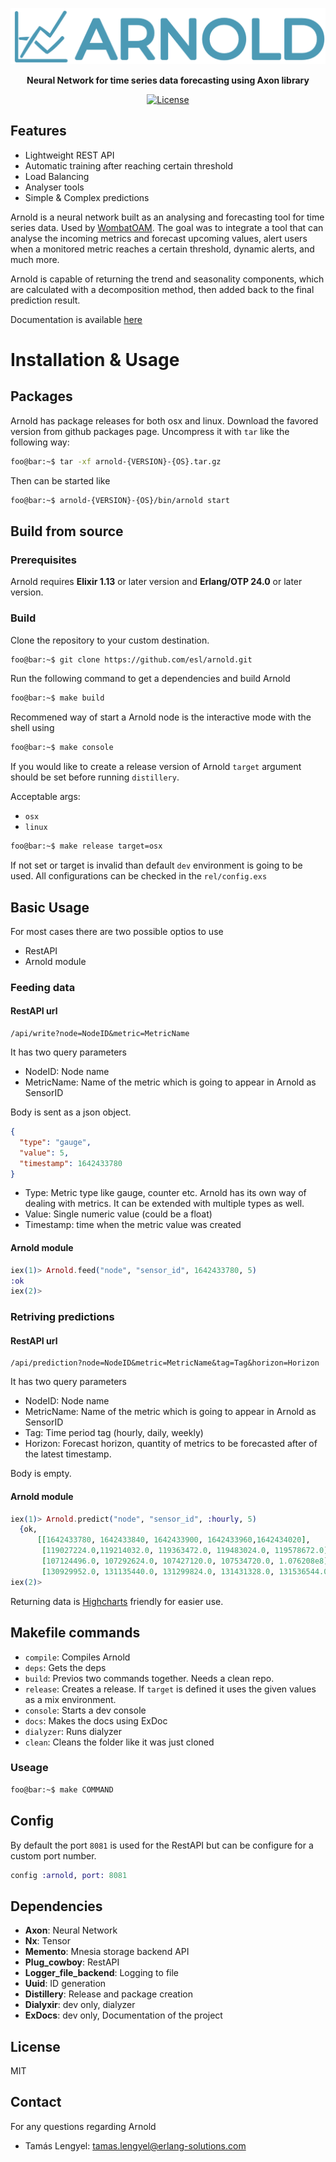 <p align="center">
  <img src="assets/logo.png" />
</p>

<p align="center">
  <b>Neural Network for time series data forecasting using Axon library</b>
</p>

<p align="center">
  <a href="./LICENSE">
    <img alt="License" src="https://img.shields.io/badge/license-MIT-blue" />
  </a>
</p>

## Features
- Lightweight REST API
- Automatic training after reaching certain threshold
- Load Balancing
- Analyser tools
- Simple & Complex predictions

Arnold is a neural network built as an analysing and forecasting tool for time series data.
Used by [WombatOAM](https://www.erlang-solutions.com/capabilities/wombatoam/).
The goal was to integrate a tool that can analyse the incoming metrics and forecast upcoming values, alert users when
a monitored metric reaches a certain threshold, dynamic alerts, and much more.

Arnold is capable of returning the trend and seasonality components, which are calculated with
a decomposition method, then added back to the final prediction result.

Documentation is available [here](https://esl.github.io/arnold/)


# Installation & Usage

## Packages
Arnold has package releases for both osx and linux. Download the favored version from github packages page.
Uncompress it with `tar` like the following way:

```bash
foo@bar:~$ tar -xf arnold-{VERSION}-{OS}.tar.gz
```

Then can be started like
```bash
foo@bar:~$ arnold-{VERSION}-{OS}/bin/arnold start
```


## Build from source

### Prerequisites

Arnold requires **Elixir 1.13** or later version and **Erlang/OTP 24.0** or later version.

### Build

Clone the repository to your custom destination.
```bash
foo@bar:~$ git clone https://github.com/esl/arnold.git
```

Run the following command to get a dependencies and build Arnold
```bash
foo@bar:~$ make build
```

Recommened way of start a Arnold node is the interactive mode with the shell using
```bash
foo@bar:~$ make console
```

If you would like to create a release version of Arnold `target` argument should be set before
running `distillery`.

Acceptable args:
* `osx`
* `linux`

```bash
foo@bar:~$ make release target=osx
```

If not set or target is invalid than default `dev` environment is going to be used. All configurations can be checked
in the `rel/config.exs`

## Basic Usage
For most cases there are two possible optios to use
 - RestAPI
 - Arnold module

### Feeding data
#### RestAPI url
```
/api/write?node=NodeID&metric=MetricName
```
It has two query parameters 
 - NodeID: Node name
 - MetricName: Name of the metric which is going to appear in Arnold as SensorID

 Body is sent as a json object.
 ```json
 {
   "type": "gauge",
   "value": 5,
   "timestamp": 1642433780
 }
 ```

 - Type: Metric type like gauge, counter etc. Arnold has its own way of dealing with metrics. It can be extended with multiple types as well.
 - Value: Single numeric value (could be a float)
 - Timestamp: time when the metric value was created

#### Arnold module
```elixir
iex(1)> Arnold.feed("node", "sensor_id", 1642433780, 5)
:ok
iex(2)>
```

### Retriving predictions
#### RestAPI url
```
/api/prediction?node=NodeID&metric=MetricName&tag=Tag&horizon=Horizon
```
It has two query parameters 
 - NodeID: Node name
 - MetricName: Name of the metric which is going to appear in Arnold as SensorID
 - Tag: Time period tag (hourly, daily, weekly)
 - Horizon: Forecast horizon, quantity of metrics to be forecasted after of the latest timestamp.

 Body is empty.

#### Arnold module
```elixir
iex(1)> Arnold.predict("node", "sensor_id", :hourly, 5)
  {ok,
      [[1642433780, 1642433840, 1642433900, 1642433960,1642434020],
       [119027224.0,119214032.0, 119363472.0, 119483024.0, 119578672.0],
       [107124496.0, 107292624.0, 107427120.0, 107534720.0, 1.076208e8]
       [130929952.0, 131135440.0, 131299824.0, 131431328.0, 131536544.0]]}
iex(2)>
```

Returning data is [Highcharts](https://www.highcharts.com/) friendly for easier use.
## Makefile commands

 - `compile`: Compiles Arnold
 - `deps`: Gets the deps
 - `build`: Previos two commands together. Needs a clean repo.
 - `release`: Creates a release. If `target` is defined it uses the given values as a mix environment.
 - `console`: Starts a dev console
 - `docs`: Makes the docs using ExDoc
 - `dialyzer`: Runs dialyzer
 - `clean`: Cleans the folder like it was just cloned

### Useage
```bash
foo@bar:~$ make COMMAND
```
## Config

By default the port `8081` is used for the RestAPI but can be configure for a custom port number.

```elixir
config :arnold, port: 8081
```

## Dependencies

 - **Axon**: Neural Network
 - **Nx**: Tensor
 - **Memento**: Mnesia storage backend API
 - **Plug_cowboy**: RestAPI
 - **Logger_file_backend**: Logging to file 
 - **Uuid**: ID generation
 - **Distillery**: Release and package creation
 - **Dialyxir**: dev only, dialyzer
 - **ExDocs**: dev only, Documentation of the project


## License
MIT

## Contact
For any questions regarding Arnold 
* Tamás Lengyel: tamas.lengyel@erlang-solutions.com
